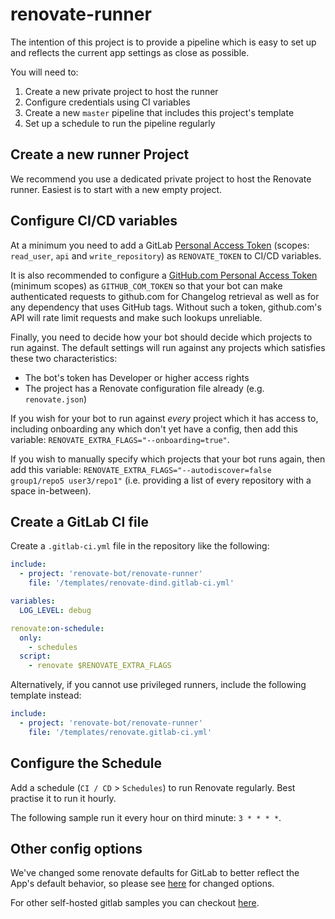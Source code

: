 # renovate-runner

The intention of this project is to provide a pipeline which is easy to set up and reflects the current app settings as close as possible.

You will need to:

1. Create a new private project to host the runner
2. Configure credentials using CI variables
3. Create a new `master` pipeline that includes this project's template
4. Set up a schedule to run the pipeline regularly

## Create a new runner Project

We recommend you use a dedicated private project to host the Renovate runner.
Easiest is to start with a new empty project.

## Configure CI/CD variables

At a minimum you need to add a GitLab [Personal Access Token](https://docs.gitlab.com/ee/user/profile/personal_access_tokens.html#creating-a-personal-access-token) (scopes: `read_user`, `api` and `write_repository`) as `RENOVATE_TOKEN` to CI/CD variables.

It is also recommended to configure a [GitHub.com Personal Access Token](https://docs.github.com/en/free-pro-team@latest/github/authenticating-to-github/creating-a-personal-access-token) (minimum scopes) as `GITHUB_COM_TOKEN` so that your bot can make authenticated requests to github.com for Changelog retrieval as well as for any dependency that uses GitHub tags.
Without such a token, github.com's API will rate limit requests and make such lookups unreliable.

Finally, you need to decide how your bot should decide which projects to run against.
The default settings will run against any projects which satisfies these two characteristics:
- The bot's token has Developer or higher access rights
- The project has a Renovate configuration file already (e.g. `renovate.json`)

If you wish for your bot to run against *every* project which it has access to, including onboarding any which don't yet have a config, then add this variable: `RENOVATE_EXTRA_FLAGS="--onboarding=true"`.

If you wish to manually specify which projects that your bot runs again, then add this variable: `RENOVATE_EXTRA_FLAGS="--autodiscover=false group1/repo5 user3/repo1"` (i.e. providing a list of every repository with a space in-between).

## Create a GitLab CI file

Create a `.gitlab-ci.yml` file in the repository like the following:

```yaml
include:
  - project: 'renovate-bot/renovate-runner'
    file: '/templates/renovate-dind.gitlab-ci.yml'

variables:
  LOG_LEVEL: debug

renovate:on-schedule:
  only:
    - schedules
  script:
    - renovate $RENOVATE_EXTRA_FLAGS

```

Alternatively, if you cannot use privileged runners, include the following template instead:

```yaml
include:
  - project: 'renovate-bot/renovate-runner'
    file: '/templates/renovate.gitlab-ci.yml'

```

## Configure the Schedule

Add a schedule (`CI / CD` > `Schedules`) to run Renovate regularly.
Best practise it to run it hourly.

The following sample run it every hour on third minute: `3 * * * *`.

## Other config options

We've changed some renovate defaults for GitLab to better reflect the App's default behavior, so please see [here](./templates/_common.gitlab-ci.yml#L1) for changed options.

For other self-hosted gitlab samples you can checkout [here](https://github.com/renovatebot/docker-renovate/blob/master/docs/gitlab.md).
